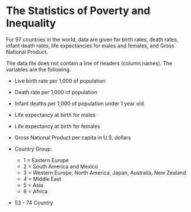 # The Statistics of Poverty and Inequality 

For 97 countries in the world, data are given for birth rates, death
rates, infant death rates, life expectancies for males and females, and
Gross National Product.

The data file does not contain a line of headers (column names). The variables are the following.

+ Live birth rate per 1,000 of population
+ Death rate per 1,000 of population
+ Infant deaths per 1,000 of population under 1 year old
+ Life expectancy at birth for males
+ Life expectancy at birth for females
+ Gross National Product per capita in U.S. dollars 
+ Country Group:

	+ 1 = Eastern Europe
	+ 2 = South America and Mexico
	+ 3 = Western Europe, North America, Japan, Australia, New Zealand
	+ 4 = Middle East
	+ 5 = Asia
	+ 6 = Africa
+ 53 - 74 Country

